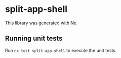 # split-app-shell

This library was generated with [Nx](https://nx.dev).

## Running unit tests

Run `nx test split-app-shell` to execute the unit tests.
